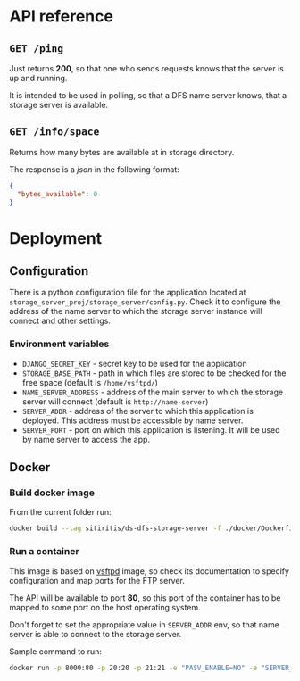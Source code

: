 # API reference

## `GET /ping`

Just returns **200**, so that one who sends requests knows that the server is up and running.

It is intended to be used in polling, so that a DFS name server knows, that a storage server is available.

## `GET /info/space`

Returns how many bytes are available at in storage directory.

The response is a _json_ in the following format:

```json
{
  "bytes_available": 0
}
```

# Deployment

## Configuration

There is a python configuration file for the application located at `storage_server_proj/storage_server/config.py`. Check it to configure the address of the name server to which the storage server instance will connect and other settings.

### Environment variables

- `DJANGO_SECRET_KEY` - secret key to be used for the application
- `STORAGE_BASE_PATH` - path in which files are stored to be checked for the free space (default is `/home/vsftpd/`)
- `NAME_SERVER_ADDRESS` - address of the main server to which the storage server will connect (default is `http://name-server`)
- `SERVER_ADDR` - address of the server to which this application is deployed. This address must be accessible by name server.
- `SERVER_PORT` - port on which this application is listening. It will be used by name server to access the app.

## Docker

### Build docker image

From the current folder run:

```sh
docker build --tag sitiritis/ds-dfs-storage-server -f ./docker/Dockerfile .
```

### Run a container

This image is based on [vsftpd](https://hub.docker.com/r/fauria/vsftpd/) image, so check its documentation to specify configuration and map ports for the FTP server.

The API will be available to port **80**, so this port of the container has to be mapped to some port on the host operating system.

Don't forget to set the appropriate value in `SERVER_ADDR` env, so that name server is able to connect to the storage server.

Sample command to run:

```sh
docker run -p 8000:80 -p 20:20 -p 21:21 -e "PASV_ENABLE=NO" -e "SERVER_ADDR=127.0.0.1" -e "SERVER_PORT=8000" --name storage-server sitiritis/ds-dfs-storage-server
```
